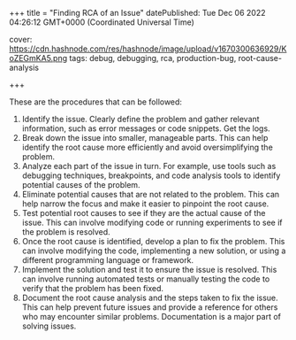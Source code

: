 +++
title = "Finding RCA of an Issue"
datePublished: Tue Dec 06 2022 04:26:12 GMT+0000 (Coordinated Universal Time)


cover: https://cdn.hashnode.com/res/hashnode/image/upload/v1670300636929/KoZEGmKA5.png
tags: debug, debugging, rca, production-bug, root-cause-analysis

+++

These are the procedures that can be followed:

1. Identify the issue. Clearly define the problem and gather relevant information, such as error messages or code snippets. Get the logs.
2. Break down the issue into smaller, manageable parts. This can help identify the root cause more efficiently and avoid oversimplifying the problem.
3. Analyze each part of the issue in turn. For example, use tools such as debugging techniques, breakpoints, and code analysis tools to identify potential causes of the problem.
4. Eliminate potential causes that are not related to the problem. This can help narrow the focus and make it easier to pinpoint the root cause.
5. Test potential root causes to see if they are the actual cause of the issue. This can involve modifying code or running experiments to see if the problem is resolved.
6. Once the root cause is identified, develop a plan to fix the problem. This can involve modifying the code, implementing a new solution, or using a different programming language or framework.
7. Implement the solution and test it to ensure the issue is resolved. This can involve running automated tests or manually testing the code to verify that the problem has been fixed.
8. Document the root cause analysis and the steps taken to fix the issue. This can help prevent future issues and provide a reference for others who may encounter similar problems. Documentation is a major part of solving issues.
